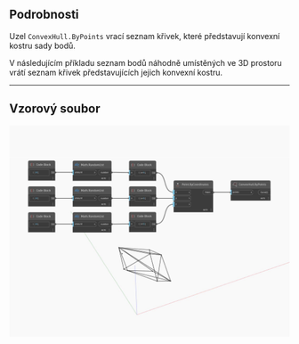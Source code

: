 ## Podrobnosti
Uzel `ConvexHull.ByPoints` vrací seznam křivek, které představují konvexní kostru sady bodů.

V následujícím příkladu seznam bodů náhodně umístěných ve 3D prostoru vrátí seznam křivek představujících jejich konvexní kostru.

___
## Vzorový soubor

![ByPoints](./Tessellation.ConvexHull.ByPoints_img.jpg)

